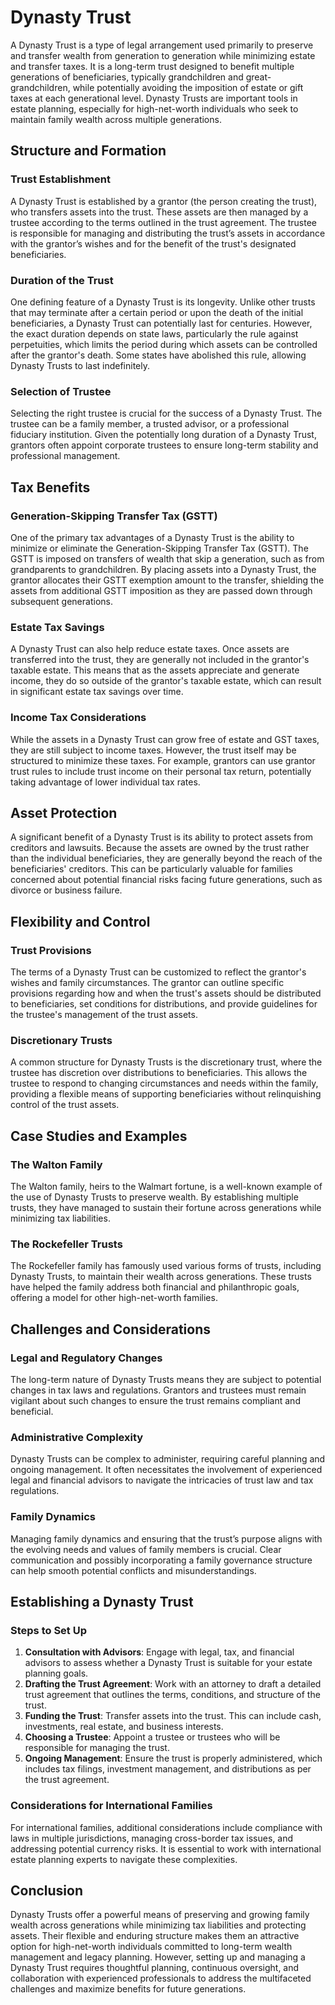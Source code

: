 # Dynasty Trust

A Dynasty Trust is a type of legal arrangement used primarily to preserve and transfer wealth from generation to generation while minimizing estate and transfer taxes. It is a long-term trust designed to benefit multiple generations of beneficiaries, typically grandchildren and great-grandchildren, while potentially avoiding the imposition of estate or gift taxes at each generational level. Dynasty Trusts are important tools in estate planning, especially for high-net-worth individuals who seek to maintain family wealth across multiple generations. 

## Structure and Formation

### Trust Establishment

A Dynasty Trust is established by a grantor (the person creating the trust), who transfers assets into the trust. These assets are then managed by a trustee according to the terms outlined in the trust agreement. The trustee is responsible for managing and distributing the trust’s assets in accordance with the grantor’s wishes and for the benefit of the trust's designated beneficiaries. 

### Duration of the Trust

One defining feature of a Dynasty Trust is its longevity. Unlike other trusts that may terminate after a certain period or upon the death of the initial beneficiaries, a Dynasty Trust can potentially last for centuries. However, the exact duration depends on state laws, particularly the rule against perpetuities, which limits the period during which assets can be controlled after the grantor's death. Some states have abolished this rule, allowing Dynasty Trusts to last indefinitely.

### Selection of Trustee

Selecting the right trustee is crucial for the success of a Dynasty Trust. The trustee can be a family member, a trusted advisor, or a professional fiduciary institution. Given the potentially long duration of a Dynasty Trust, grantors often appoint corporate trustees to ensure long-term stability and professional management.

## Tax Benefits

### Generation-Skipping Transfer Tax (GSTT)

One of the primary tax advantages of a Dynasty Trust is the ability to minimize or eliminate the Generation-Skipping Transfer Tax (GSTT). The GSTT is imposed on transfers of wealth that skip a generation, such as from grandparents to grandchildren. By placing assets into a Dynasty Trust, the grantor allocates their GSTT exemption amount to the transfer, shielding the assets from additional GSTT imposition as they are passed down through subsequent generations.

### Estate Tax Savings

A Dynasty Trust can also help reduce estate taxes. Once assets are transferred into the trust, they are generally not included in the grantor's taxable estate. This means that as the assets appreciate and generate income, they do so outside of the grantor's taxable estate, which can result in significant estate tax savings over time.

### Income Tax Considerations

While the assets in a Dynasty Trust can grow free of estate and GST taxes, they are still subject to income taxes. However, the trust itself may be structured to minimize these taxes. For example, grantors can use grantor trust rules to include trust income on their personal tax return, potentially taking advantage of lower individual tax rates.

## Asset Protection

A significant benefit of a Dynasty Trust is its ability to protect assets from creditors and lawsuits. Because the assets are owned by the trust rather than the individual beneficiaries, they are generally beyond the reach of the beneficiaries' creditors. This can be particularly valuable for families concerned about potential financial risks facing future generations, such as divorce or business failure.

## Flexibility and Control

### Trust Provisions

The terms of a Dynasty Trust can be customized to reflect the grantor's wishes and family circumstances. The grantor can outline specific provisions regarding how and when the trust's assets should be distributed to beneficiaries, set conditions for distributions, and provide guidelines for the trustee's management of the trust assets. 

### Discretionary Trusts

A common structure for Dynasty Trusts is the discretionary trust, where the trustee has discretion over distributions to beneficiaries. This allows the trustee to respond to changing circumstances and needs within the family, providing a flexible means of supporting beneficiaries without relinquishing control of the trust assets.

## Case Studies and Examples

### The Walton Family

The Walton family, heirs to the Walmart fortune, is a well-known example of the use of Dynasty Trusts to preserve wealth. By establishing multiple trusts, they have managed to sustain their fortune across generations while minimizing tax liabilities.

### The Rockefeller Trusts

The Rockefeller family has famously used various forms of trusts, including Dynasty Trusts, to maintain their wealth across generations. These trusts have helped the family address both financial and philanthropic goals, offering a model for other high-net-worth families.

## Challenges and Considerations

### Legal and Regulatory Changes

The long-term nature of Dynasty Trusts means they are subject to potential changes in tax laws and regulations. Grantors and trustees must remain vigilant about such changes to ensure the trust remains compliant and beneficial.

### Administrative Complexity

Dynasty Trusts can be complex to administer, requiring careful planning and ongoing management. It often necessitates the involvement of experienced legal and financial advisors to navigate the intricacies of trust law and tax regulations.

### Family Dynamics

Managing family dynamics and ensuring that the trust’s purpose aligns with the evolving needs and values of family members is crucial. Clear communication and possibly incorporating a family governance structure can help smooth potential conflicts and misunderstandings.

## Establishing a Dynasty Trust

### Steps to Set Up

1. **Consultation with Advisors**: Engage with legal, tax, and financial advisors to assess whether a Dynasty Trust is suitable for your estate planning goals.
2. **Drafting the Trust Agreement**: Work with an attorney to draft a detailed trust agreement that outlines the terms, conditions, and structure of the trust.
3. **Funding the Trust**: Transfer assets into the trust. This can include cash, investments, real estate, and business interests.
4. **Choosing a Trustee**: Appoint a trustee or trustees who will be responsible for managing the trust.
5. **Ongoing Management**: Ensure the trust is properly administered, which includes tax filings, investment management, and distributions as per the trust agreement.

### Considerations for International Families

For international families, additional considerations include compliance with laws in multiple jurisdictions, managing cross-border tax issues, and addressing potential currency risks. It is essential to work with international estate planning experts to navigate these complexities.

## Conclusion

Dynasty Trusts offer a powerful means of preserving and growing family wealth across generations while minimizing tax liabilities and protecting assets. Their flexible and enduring structure makes them an attractive option for high-net-worth individuals committed to long-term wealth management and legacy planning. However, setting up and managing a Dynasty Trust requires thoughtful planning, continuous oversight, and collaboration with experienced professionals to address the multifaceted challenges and maximize benefits for future generations.